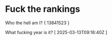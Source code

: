 # Fuck the rankings

Who the hell am I?
{ 13841523 }

What fucking year is it?
[ 2025-03-13T09:16:40Z ]
